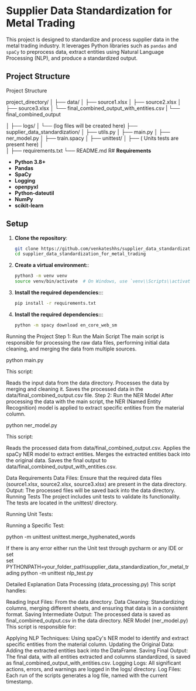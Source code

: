 # **Supplier Data Standardization for Metal Trading**

This project is designed to standardize and process supplier data in the metal trading industry. It leverages Python libraries such as `pandas` and `spaCy` to preprocess data, extract entities using Natural Language Processing (NLP), and produce a standardized output.


## **Project Structure**
Project Structure

project_directory/
│
├── data/
│   ├── source1.xlsx
│   ├── source2.xlsx
│   ├── source3.xlsx
│   └── final_combined_output_with_entities.csv
|   └── final_combined_output

│
├── logs/
│   └── (log files will be created here)
├── supplier_data_standardization/
│   ├── utils.py
│   ├── main.py
│   ├── ner_model.py
│   ├── train.spacy
│
├── unittest/
│   ├── ( Units tests are present here)
│   
│
├── requirements.txt
└── README.md
R# **Requirements**

- **Python 3.8+**
- **Pandas**
- **SpaCy**
- **Logging**
- **openpyxl**
- **Python-dateutil**
- **NumPy**
- **scikit-learn**

## **Setup**

1. **Clone the repository**:
   ```bash
   git clone https://github.com/venkateshhs/supplier_data_standardization_for_metal_trading.git
   cd supplier_data_standardization_for_metal_trading
   
2. **Create a virtual environment:**:
   ```bash
   python3 -m venv venv
   source venv/bin/activate  # On Windows, use `venv\\Scripts\\activate`

3. **Install the required dependencies::**:
   ```bash
   pip install -r requirements.txt

4. **Install the required dependencies::**:
   ```bash
   python -m spacy download en_core_web_sm

Running the Project
Step 1: Run the Main Script
The main script is responsible for processing the raw data files, performing initial data cleaning, and merging the data from multiple sources.


python main.py

This script:

Reads the input data from the data directory.
Processes the data by merging and cleaning it.
Saves the processed data in the data/final_combined_output.csv file.
Step 2: Run the NER Model
After processing the data with the main script, the NER (Named Entity Recognition) model is applied to extract specific entities from the material column.


python ner_model.py

This script:

Reads the processed data from data/final_combined_output.csv.
Applies the spaCy NER model to extract entities.
Merges the extracted entities back into the original data.
Saves the final output to data/final_combined_output_with_entities.csv.

Data Requirements
Data Files: Ensure that the required data files (source1.xlsx, source2.xlsx, source3.xlsx) are present in the data directory.
Output: The processed files will be saved back into the data directory.
Running Tests
The project includes unit tests to validate its functionality. The tests are located in the unittest/ directory.

Running Unit Tests:

Running a Specific Test:

python -m unittest unittest.merge_hyphenated_words
  

If there is any error either run the Unit test through pycharm or any IDE or set  
set PYTHONPATH=your_folder_path\supplier_data_standardization_for_metal_trading
python -m unittest nlp_test.py

Detailed Explanation
Data Processing (data_processing.py)
This script handles:

Reading Input Files: From the data directory.
Data Cleaning: Standardizing columns, merging different sheets, and ensuring that data is in a consistent format.
Saving Intermediate Output: The processed data is saved as final_combined_output.csv in the data directory.
NER Model (ner_model.py)
This script is responsible for:

Applying NLP Techniques: Using spaCy's NER model to identify and extract specific entities from the material column.
Updating the Original Data: Adding the extracted entities back into the DataFrame.
Saving Final Output: The final data, with all entities extracted and columns standardized, is saved as final_combined_output_with_entities.csv.
Logging
Logs: All significant actions, errors, and warnings are logged in the logs/ directory.
Log Files: Each run of the scripts generates a log file, named with the current timestamp.
